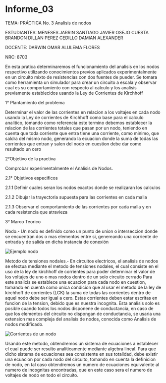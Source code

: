 # Informe_03

TEMA: PRÁCTICA No. 3 Analisis de nodos

ESTUDIANTES:  MENESES JARRIN SANTIAGO JAVIER OSEJO CUESTA BRANDON DILLAN PEREZ CEDILLO DAMIAN ALEXANDER 
    
DOCENTE: DARWIN OMAR ALULEMA FLORES 
 
NRC:  8703

En esta pratica determinaremos el funcionamiento del analisis en los nodos respectivo utilizando conocimientos previos aplicados experimentalmente en un circuito mixto de resistencias con dos fuentes de pueder. Se tomara como herramienta un simulador para crear un circuito a escala y observar cual es su comportamiento con respecto al calculo y los analisis previamente establecidos usando la Ley de Corrientes de Kirchhoff

1° Plantamiento del problema 
	
 Determinar el valor de las corrientes en relacion a los voltajes en cada nodo usando la Ley de corrientes de Kirchhoff como base para el calculo analitico, tomando como referencia este termino debemos establecer la relacion de las corrientes totales que pasan por un nodo, teniendo en cuenta que toda corriente que entra tiene una corriente, como minimo, que saldra del mismo nodo, generando la ecuacion donde la suma de todas las corrientes que entran y salen del nodo en cuestion debe dar como resultado un cero

2°Objetivo de la practiva 
	
  Comprobar experimentalmente el Análisis de Nodos.
 
 2.1° Objetivos especificos 
 
2.1.1 Definir cuales seran los nodos exactos donde se realizaran los calculos
  
 2.1.2 Dibujar la trayectoria supuesta para las corrientes en cada malla
  
  2.1.3 Observar el comportamiento de las corrientes por cada malla y en cada resistencia que atravieza
  
3° Marco Teorico

Nodo.- 
  Un nodo es definido como un punto de union o interseccion donde se encuentran dos o mas elementos entre si, genereando una corriente de entrada y de salida en dicha instancia de conexión
   
![Ejemplo nodo](https://github.com/Damian-A-Perez/Informe_03/blob/master/Img/Nodo.jpg)

Metodo de tensiones nodales.-
En circuitos electricos, el analisis de nodos se efectua mediante el metodo de tensiones nodales, el cual consiste en el uso de la ley de kirchhoff de corrientes para poder determinar el valor de los voltajes de uno o mas nodos dentro de un solo circuito cerrado
Para este analicis se establece una ecuacion para cada nodo en cuestion, tomando en cuenta como unica condicion que al usar el metodo de la ley de kirchhoff de corrientes (LCK) la suma de todas las corrientes dentro de aquel nodo debe ser igual a cero. Estas corrientes deben estar escritas en funcion de la tension, debido que es nuestra incognita.
Esta analisis solo es posible cuando todos los nodos disponene de conductancia, en caso de que los elementos del circuito no dispongan de conductancia, se usaria una extension mas compleja del analisis de nodos, conocida como Analisis de nodos modificado.

![Corrientes de un nodo](https://github.com/Damian-A-Perez/Informe_03/blob/master/Img/Corrientes%20de%20un%20nodo.png)

Usando este metodo, obtendremos un sistema de ecuaciones a establecer el cual puede ser resulto analiticamente mediante algebra lineal. Para que dicho sistema de ecuaciones sea consistente en sus totalidad, debe existir una ecuacion por cada nodo del circuito, tomando en cuenta la definicion de nodo, en tal caso obtendremos un numero de ecuaciones equivalente al numero de incognitas encontradas, que en este caso sera el numero de voltajes de nodo en todo el circuito.



  
